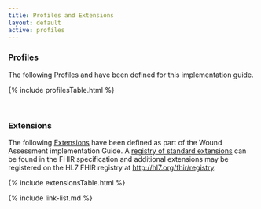 ```yaml
---
title: Profiles and Extensions
layout: default
active: profiles
---
```

### Profiles

The following Profiles and have been defined for this implementation guide.

{% include profilesTable.html %}

<br />

### Extensions

The following [Extensions]({{site.data.fhir.path}}extensibility.html) have been defined as part of the Wound Assessment implementation Guide. A [registry of standard extensions]({{site.data.fhir.path}}extensibility-registry.html) can be found in the FHIR specification and additional extensions may be registered on the HL7 FHIR registry at http://hl7.org/fhir/registry.


{% include extensionsTable.html %}


{% include link-list.md %}

<br />
